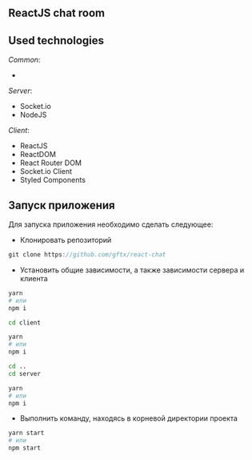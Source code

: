 ReactJS chat room
------

## Used technologies

*Common*:

- 

*Server*:

- Socket.io
- NodeJS

*Client*:

- ReactJS
- ReactDOM
- React Router DOM
- Socket.io Client
- Styled Components

## Запуск приложения

Для запуска приложения необходимо сделать следующее:

- Клонировать репозиторий

```js
git clone https://github.com/gftx/react-chat
```

- Установить общие зависимости, а также зависимости сервера и клиента

```bash
yarn
# или
npm i

cd client

yarn
# или
npm i

cd ..
cd server

yarn
# или
npm i
```

- Выполнить команду, находясь в корневой директории проекта

```bash
yarn start
# или
npm start
```
